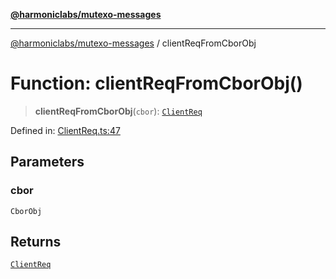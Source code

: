 [**@harmoniclabs/mutexo-messages**](../README.md)

***

[@harmoniclabs/mutexo-messages](../README.md) / clientReqFromCborObj

# Function: clientReqFromCborObj()

> **clientReqFromCborObj**(`cbor`): [`ClientReq`](../type-aliases/ClientReq.md)

Defined in: [ClientReq.ts:47](https://github.com/HarmonicLabs/mutexo-messages/blob/aefac8841dc1fa8aebb577df666016362446522d/src/ClientReq.ts#L47)

## Parameters

### cbor

`CborObj`

## Returns

[`ClientReq`](../type-aliases/ClientReq.md)
